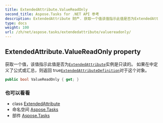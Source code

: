 ```yaml
---
title: ExtendedAttribute.ValueReadOnly
second_title: Aspose.Tasks for .NET API 参考
description: ExtendedAttribute 财产. 获取一个值该值指示此值是否为ExtendedAttribute实例是只读的 如果在中定义了公式或汇总则返回 trueExtendedAttributeDefinition对于这个对象
type: docs
weight: 100
url: /zh/net/aspose.tasks/extendedattribute/valuereadonly/
---
```

## ExtendedAttribute.ValueReadOnly property

获取一个值，该值指示此值是否为[`ExtendedAttribute`](../)实例是只读的。 如果在中定义了公式或汇总，则返回 true[`ExtendedAttributeDefinition`](../../extendedattributedefinition/)对于这个对象。

```csharp
public bool ValueReadOnly { get; }
```

### 也可以看看

* class [ExtendedAttribute](../)
* 命名空间 [Aspose.Tasks](../../extendedattribute/)
* 部件 [Aspose.Tasks](../../../)


